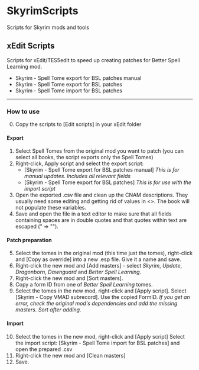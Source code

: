# SkyrimScripts
Scripts for Skyrim mods and tools


## xEdit Scripts
Scripts for xEdit/TES5edit to speed up creating patches for Better Spell Learning mod.

- Skyrim - Spell Tome export for BSL patches manual
- Skyrim - Spell Tome export for BSL patches
- Skyrim - Spell Tome import for BSL patches

---

### How to use
0. Copy the scripts to [Edit scripts] in your xEdit folder
#### Export
1. Select Spell Tomes from the original mod you want to patch (you can select all books, the script exports only the Spell Tomes)
2. Right-click, Apply script and select the export script:
	- [Skyrim - Spell Tome export for BSL patches manual]
*This is for manual updates. Includes all relevant fields*
	-	[Skyrim - Spell Tome export for BSL patches]
	*This is for use with the import script*
  3. Open the exported .csv file and clean up the CNAM descriptions. They usually need some editing and getting rid of values in <>. The book  will not populate these variables.
  4. Save and open the file in a text editor to make sure that all fields containing spaces are in double quotes and that quotes within text are escaped (" => ""). 
  #### Patch preparation
  5. Select the tomes in the original mod (this time just the tomes), right-click and [Copy as override] into a new .esp file. Give it a name and save.
  6. Right-click the new mod and [Add masters] - select *Skyrim*, *Update*, *Dragonborn*, *Dawnguard* and *Better Spell Learning*.
  7. Right-click the new mod and [Sort masters].
  8. Copy a form ID from one of *Better Spell Learning* tomes.
  9. Select the tomes in the new mod, right-click and [Apply script]. 
Select [Skyrim - Copy VMAD subrecord]. Use the copied FormID. 
*If you get an error, check the original mod's dependencies and add the missing masters. Sort after adding.*
#### Import
  10. Select the tomes in the new mod, right-click and [Apply script]
Select the import script: [Skyrim - Spell Tome import for BSL patches] and open the prepared .csv
  11. Right-click the new mod and [Clean masters]
  12. Save.
